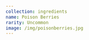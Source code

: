 ```yaml
---
collection: ingredients
name: Poison Berries
rarity: Uncommon
image: /img/poisonberries.jpg
---
```

